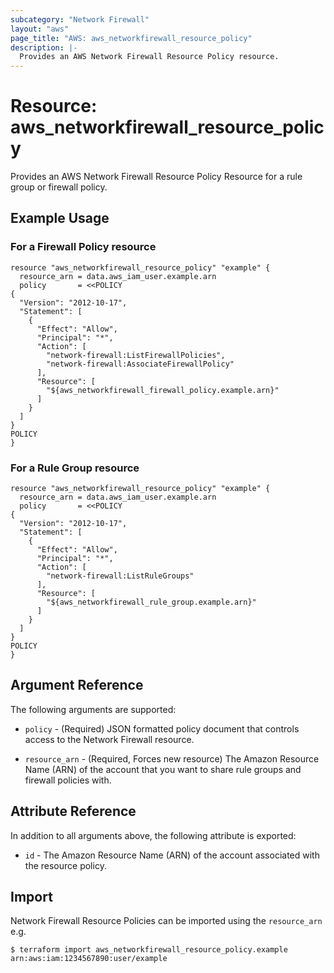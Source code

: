 ```yaml
---
subcategory: "Network Firewall"
layout: "aws"
page_title: "AWS: aws_networkfirewall_resource_policy"
description: |-
  Provides an AWS Network Firewall Resource Policy resource.
---
```


# Resource: aws_networkfirewall_resource_policy

Provides an AWS Network Firewall Resource Policy Resource for a rule group or firewall policy.

## Example Usage

### For a Firewall Policy resource

```hcl
resource "aws_networkfirewall_resource_policy" "example" {
  resource_arn = data.aws_iam_user.example.arn
  policy       = <<POLICY
{
  "Version": "2012-10-17",
  "Statement": [
    {
      "Effect": "Allow",
      "Principal": "*",
      "Action": [
        "network-firewall:ListFirewallPolicies",
        "network-firewall:AssociateFirewallPolicy"
      ],
      "Resource": [
        "${aws_networkfirewall_firewall_policy.example.arn}"
      ]
    }
  ]
}
POLICY
}
```

### For a Rule Group resource

```hcl
resource "aws_networkfirewall_resource_policy" "example" {
  resource_arn = data.aws_iam_user.example.arn
  policy       = <<POLICY
{
  "Version": "2012-10-17",
  "Statement": [
    {
      "Effect": "Allow",
      "Principal": "*",
      "Action": [
        "network-firewall:ListRuleGroups"
      ],
      "Resource": [
        "${aws_networkfirewall_rule_group.example.arn}"
      ]
    }
  ]
}
POLICY
}
```

## Argument Reference

The following arguments are supported:

* `policy` - (Required) JSON formatted policy document that controls access to the Network Firewall resource.

* `resource_arn` - (Required, Forces new resource) The Amazon Resource Name (ARN) of the account that you want to share rule groups and firewall policies with.

## Attribute Reference

In addition to all arguments above, the following attribute is exported:

* `id` - The Amazon Resource Name (ARN) of the account associated with the resource policy.

## Import

Network Firewall Resource Policies can be imported using the `resource_arn` e.g.

```
$ terraform import aws_networkfirewall_resource_policy.example arn:aws:iam:1234567890:user/example
```
